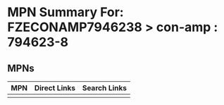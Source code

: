 



# MPN Summary For: FZECONAMP7946238 > con-amp : 794623-8

## MPNs
  

|MPN|Direct Links|Search Links|
| :--- | :--- | :--- |
||||
